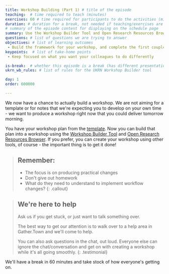 ```yaml
---
title: Workshop Building (Part 1) # title of the episode
teaching:  # time required to teach (minutes)
exercises: 60 # time required for participants to do the activities (minutes)
duration: # duration for a break, not needed if teaching/exercises are present (minutes)
# summary of the episode content for displaying on the schedule page
summary: Use the Workshop Builder Tool and Open Research Resources Browser to build your workshop.
questions: # list of questions we are trying to answer
objectives: # list of learning outcomes
 - Build the framework for your workshop, and complete the first couple of components
keypoints:  # list of take-home points
 - Keep focused on what you want your colleagues to do differently

is-break:  # whether this episode is a break (has different presentation)
ukrn_wb_rules: # list of rules for the UKRN Workshop Builder tool

day: 1
order: 600000

---
```


We now have a chance to actually build a workshop.
We are not aiming for a template or for notes that we're expecting you to develop on your own time - we want to produce a workshop right now that you could deliver tomorrow morning.

You have your workshop plan from the <a href="{{ site.ukrn_or_template }}" target="_blank">template</a>.
Now you can build that plan into a workshop using the <a href="{{ site.ukrn_or_builder }}" target="_blank">Workshop Builder Tool</a> and <a href="{{ site.ukrn_or_browser }}" target="_blank">Open Research Resources Browser</a>.
If you prefer, you can create your workshop using other tools, of course - the important thing is to get it done!

> ## Remember:
> * The focus is on producing practical changes
> * Don't give out homework
> * What do they need to understand to implement workflow changes?
{: .callout}

> ## We're here to help
> Ask us if you get stuck, or just want to talk something over.
>
> The best way to get our attention is to walk over to a help area in Gather.Town and we'll come to help.
>
> You can also ask questions in the chat, out loud.
> Everyone else can ignore the chat/conversation and get on with creating a workshop while it's all going smoothly.
{: .testimonial}

We'll have a break in 60 minutes and take stock of how everyone's getting on.
